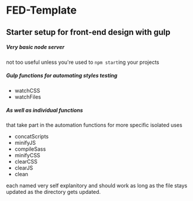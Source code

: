# FED-Template
## Starter setup for front-end design with gulp
##### Very basic node server
not too useful unless you're used to `npm start`ing your projects

##### Gulp functions for automating styles testing
- watchCSS
- watchFiles

##### As well as individual functions
that take part in the automation functions for more specific isolated uses
- concatScripts
- minifyJS
- compileSass
- minifyCSS
- clearCSS
- clearJS
- clean

each named very self explanitory and should work as long as the file stays updated as the directory gets updated.
